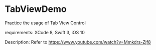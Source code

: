 # TabViewDemo
Practice the usage of Tab View Control

requirements:
XCode 8, Swift 3, iOS 10

Description: 
Refer to https://www.youtube.com/watch?v=Mmkdrs-Zjf8
